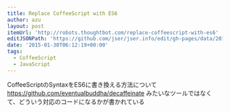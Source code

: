 ```yaml
---
title: Replace CoffeeScript with ES6
author: azu
layout: post
itemUrl: 'http://robots.thoughtbot.com/replace-coffeescript-with-es6'
editJSONPath: 'https://github.com/jser/jser.info/edit/gh-pages/data/2015/01/index.json'
date: '2015-01-30T06:12:19+00:00'
tags:
  - CoffeeScript
  - JavaScript
---
```

CoffeeScriptのSyntaxをES6に書き換える方法について
https://github.com/eventualbuddha/decaffeinate みたいなツールではなくて、どういう対応のコードになるかが書かれている
